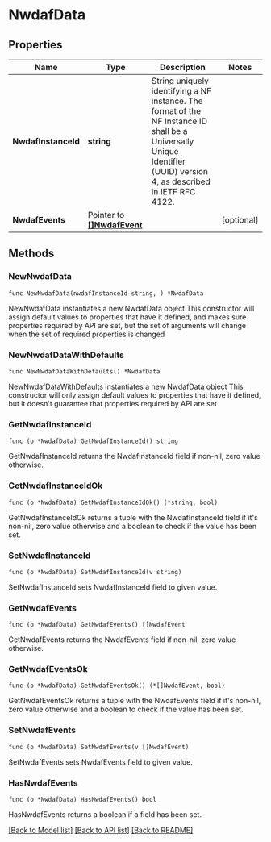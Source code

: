 # NwdafData

## Properties

Name | Type | Description | Notes
------------ | ------------- | ------------- | -------------
**NwdafInstanceId** | **string** | String uniquely identifying a NF instance. The format of the NF Instance ID shall be a  Universally Unique Identifier (UUID) version 4, as described in IETF RFC 4122.   | 
**NwdafEvents** | Pointer to [**[]NwdafEvent**](NwdafEvent.md) |  | [optional] 

## Methods

### NewNwdafData

`func NewNwdafData(nwdafInstanceId string, ) *NwdafData`

NewNwdafData instantiates a new NwdafData object
This constructor will assign default values to properties that have it defined,
and makes sure properties required by API are set, but the set of arguments
will change when the set of required properties is changed

### NewNwdafDataWithDefaults

`func NewNwdafDataWithDefaults() *NwdafData`

NewNwdafDataWithDefaults instantiates a new NwdafData object
This constructor will only assign default values to properties that have it defined,
but it doesn't guarantee that properties required by API are set

### GetNwdafInstanceId

`func (o *NwdafData) GetNwdafInstanceId() string`

GetNwdafInstanceId returns the NwdafInstanceId field if non-nil, zero value otherwise.

### GetNwdafInstanceIdOk

`func (o *NwdafData) GetNwdafInstanceIdOk() (*string, bool)`

GetNwdafInstanceIdOk returns a tuple with the NwdafInstanceId field if it's non-nil, zero value otherwise
and a boolean to check if the value has been set.

### SetNwdafInstanceId

`func (o *NwdafData) SetNwdafInstanceId(v string)`

SetNwdafInstanceId sets NwdafInstanceId field to given value.


### GetNwdafEvents

`func (o *NwdafData) GetNwdafEvents() []NwdafEvent`

GetNwdafEvents returns the NwdafEvents field if non-nil, zero value otherwise.

### GetNwdafEventsOk

`func (o *NwdafData) GetNwdafEventsOk() (*[]NwdafEvent, bool)`

GetNwdafEventsOk returns a tuple with the NwdafEvents field if it's non-nil, zero value otherwise
and a boolean to check if the value has been set.

### SetNwdafEvents

`func (o *NwdafData) SetNwdafEvents(v []NwdafEvent)`

SetNwdafEvents sets NwdafEvents field to given value.

### HasNwdafEvents

`func (o *NwdafData) HasNwdafEvents() bool`

HasNwdafEvents returns a boolean if a field has been set.


[[Back to Model list]](../README.md#documentation-for-models) [[Back to API list]](../README.md#documentation-for-api-endpoints) [[Back to README]](../README.md)



